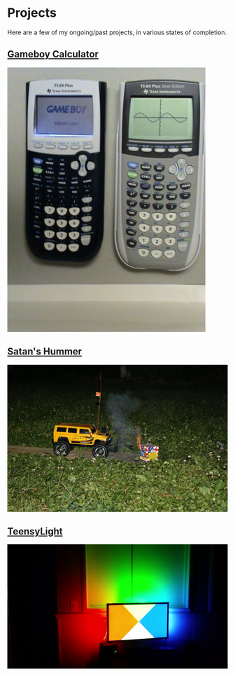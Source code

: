 # Projects

Here are a few of my ongoing/past projects, in various states of completion.

## [Gameboy Calculator](gameboy-calculator.md)
![](images/gameboy-calculator/23.jpg)

## [Satan's Hummer](/satans-hummer)
![](images/satans-hummer/7.jpg)

## [TeensyLight](/teensy-light)
![](images/teensy-light/1.png)
